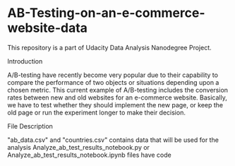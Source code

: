 # AB-Testing-on-an-e-commerce-website-data
This repository is a part of Udacity Data Analysis Nanodegree Project. 

Introduction

A/B-testing have recently become very popular due to their capability to compare 
the performance of two objects or situations depending upon a chosen metric. 
This current example of A/B-testing includes the conversion rates between new 
and old websites for an e-commerce website. Basically, we have to test whether 
they should implement the new page, or keep the old page or run the experiment 
longer to make their decision.


File Description

"ab_data.csv" and "countries.csv" contains data that will be used for the analysis
Analyze_ab_test_results_notebook.py or Analyze_ab_test_results_notebook.ipynb files have code
